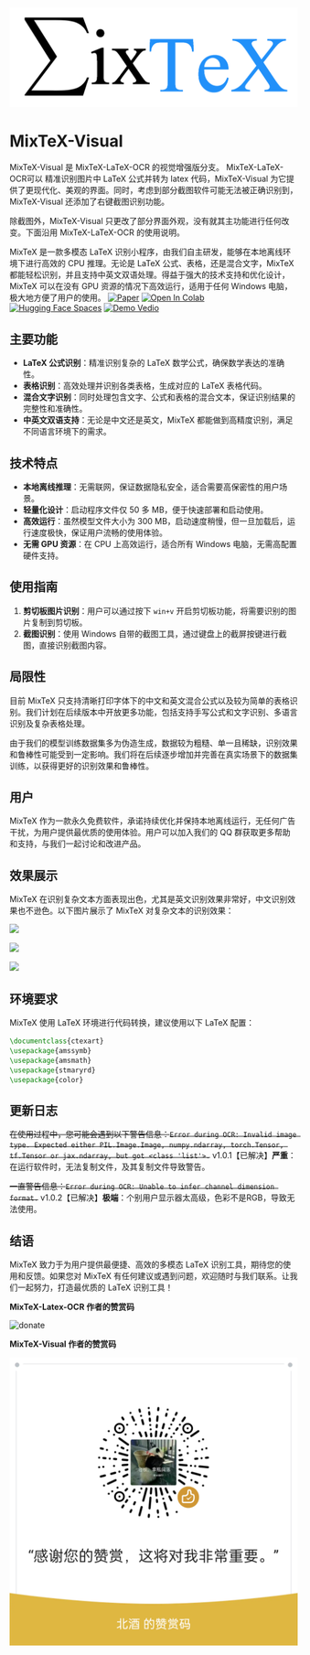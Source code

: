 
![](demo/icon.png)
# MixTeX-Visual

MixTeX-Visual 是 MixTeX-LaTeX-OCR 的视觉增强版分支。 MixTeX-LaTeX-OCR可以 精准识别图片中 LaTeX 公式并转为 latex 代码，MixTeX-Visual 为它提供了更现代化、美观的界面。同时，考虑到部分截图软件可能无法被正确识别到，MixTeX-Visual 还添加了右键截图识别功能。

除截图外，MixTeX-Visual 只更改了部分界面外观，没有就其主功能进行任何改变。下面沿用 MixTeX-LaTeX-OCR 的使用说明。

MixTeX 是一款多模态 LaTeX 识别小程序，由我们自主研发，能够在本地离线环境下进行高效的 CPU 推理。无论是 LaTeX 公式、表格，还是混合文字，MixTeX 都能轻松识别，并且支持中英文双语处理。得益于强大的技术支持和优化设计，MixTeX 可以在没有 GPU 资源的情况下高效运行，适用于任何 Windows 电脑，极大地方便了用户的使用。
[![Paper](https://img.shields.io/badge/Paper-arxiv.2406.17148-white)](https://arxiv.org/abs/2406.17148) 
<a href="https://colab.research.google.com/github/RQLuo/MixTeX/blob/main/MixTex_Demo.ipynb" target="_parent"><img src="https://colab.research.google.com/assets/colab-badge.svg" alt="Open In Colab"/></a>
[![Hugging Face Spaces](https://img.shields.io/badge/🤗%20Hugging%20Face-Community%20Space-blue)](https://huggingface.co/MixTex/ZhEn-Latex-OCR)
[![Demo Vedio](https://img.shields.io/badge/📺%20Demo-Vedio%20-white)](https://www.bilibili.com/video/BV1hS42197Vp/)

## 主要功能

- **LaTeX 公式识别**：精准识别复杂的 LaTeX 数学公式，确保数学表达的准确性。
- **表格识别**：高效处理并识别各类表格，生成对应的 LaTeX 表格代码。
- **混合文字识别**：同时处理包含文字、公式和表格的混合文本，保证识别结果的完整性和准确性。
- **中英文双语支持**：无论是中文还是英文，MixTeX 都能做到高精度识别，满足不同语言环境下的需求。

## 技术特点

- **本地离线推理**：无需联网，保证数据隐私安全，适合需要高保密性的用户场景。
- **轻量化设计**：启动程序文件仅 50 多 MB，便于快速部署和启动使用。
- **高效运行**：虽然模型文件大小为 300 MB，启动速度稍慢，但一旦加载后，运行速度极快，保证用户流畅的使用体验。
- **无需 GPU 资源**：在 CPU 上高效运行，适合所有 Windows 电脑，无需高配置硬件支持。

## 使用指南

1. **剪切板图片识别**：用户可以通过按下 `win+v` 开启剪切板功能，将需要识别的图片复制到剪切板。
2. **截图识别**：使用 Windows 自带的截图工具，通过键盘上的截屏按键进行截图，直接识别截图内容。

## 局限性

目前 MixTeX 只支持清晰打印字体下的中文和英文混合公式以及较为简单的表格识别。我们计划在后续版本中开放更多功能，包括支持手写公式和文字识别、多语言识别及复杂表格处理。

由于我们的模型训练数据集多为伪造生成，数据较为粗糙、单一且稀缺，识别效果和鲁棒性可能受到一定影响。我们将在后续逐步增加并完善在真实场景下的数据集训练，以获得更好的识别效果和鲁棒性。

## 用户

MixTeX 作为一款永久免费软件，承诺持续优化并保持本地离线运行，无任何广告干扰，为用户提供最优质的使用体验。用户可以加入我们的 QQ 群获取更多帮助和支持，与我们一起讨论和改进产品。

## 效果展示

MixTeX 在识别复杂文本方面表现出色，尤其是英文识别效果非常好，中文识别效果也不逊色。以下图片展示了 MixTeX 对复杂文本的识别效果：

![](demo/1.gif)

![](demo/3.png)

![](demo/2.png)


## 环境要求

MixTeX 使用 LaTeX 环境进行代码转换，建议使用以下 LaTeX 配置：

```latex
\documentclass{ctexart}
\usepackage{amssymb}
\usepackage{amsmath}
\usepackage{stmaryrd}
\usepackage{color}
```

## 更新日志

~~在使用过程中，您可能会遇到以下警告信息：`Error during OCR: Invalid image type. Expected either PIL.Image.Image, numpy.ndarray, torch.Tensor, tf.Tensor or jax.ndarray, but got <class 'list'>.`~~
v1.0.1【已解决】**严重**：在运行软件时，无法复制文件，及其复制文件导致警告。

~~一直警告信息：`Error during OCR: Unable to infer channel dimension format.`~~
v1.0.2【已解决】**极端**：个别用户显示器太高级，色彩不是RGB，导致无法使用。

## 结语

MixTeX 致力于为用户提供最便捷、高效的多模态 LaTeX 识别工具，期待您的使用和反馈。如果您对 MixTeX 有任何建议或遇到问题，欢迎随时与我们联系。让我们一起努力，打造最优质的 LaTeX 识别工具！


**MixTeX-Latex-OCR 作者的赞赏码**

![donate](https://github.com/user-attachments/assets/9f52a771-ab84-466c-9a7e-629060e251cc)

**MixTeX-Visual 作者的赞赏码**

![BJ-donate](demo/BJ-donate.png)

